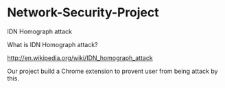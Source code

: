 Network-Security-Project
========================

IDN Homograph attack

What is IDN Homograph attack?

http://en.wikipedia.org/wiki/IDN_homograph_attack

Our project build a Chrome extension to provent user from being attack by this.
